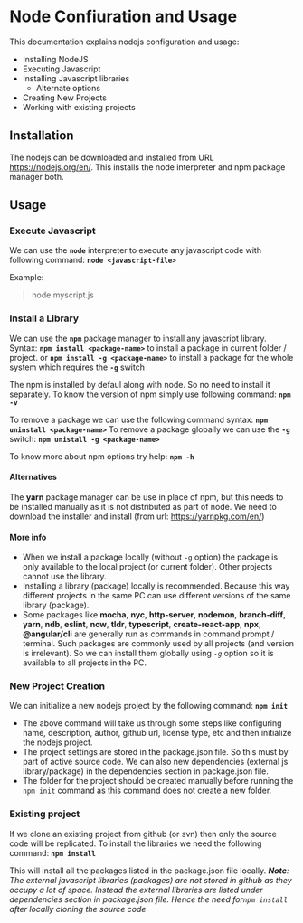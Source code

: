 # Node Confiuration and Usage

This documentation explains nodejs configuration and usage:
- Installing NodeJS
- Executing Javascript
- Installing Javascript libraries
  - Alternate options
- Creating New Projects
- Working with existing projects

## Installation
The nodejs can be downloaded and installed from URL https://nodejs.org/en/. This installs the node interpreter and npm package manager both.

## Usage
### Execute Javascript
We can use the **`node`** interpreter to execute any javascript code with following command:
 **``` node <javascript-file> ```**

Example:
>    node myscript.js

### Install a Library
We can use the **`npm`** package manager to install any javascript library.
Syntax:
**```npm install <package-name>```** to install a package in current folder / project.
or 
**```npm install -g <package-name>```** to install a package for the whole system which requires the **`-g`** switch

The npm is installed by defaul along with node. So no need to install it separately. To know the version of npm simply use following command:
**`npm -v`**

To remove a package we can use the following command syntax:
**`npm uninstall <package-name>`**
To remove a package globally we can use the **`-g`** switch:
**`npm unistall -g <package-name>`**

To know more about npm options try help:
**`npm -h`**

#### Alternatives
The **yarn** package manager can be use in place of npm, but this needs to be installed manually as it is not distributed as part of node. We need to download the installer and install (from url: https://yarnpkg.com/en/)

#### More info
* When we install a package locally (without `-g` option) the package is only available to the local project (or current folder). Other projects cannot use the library.
* Installing a library (package) locally is recommended. Because this way different projects in the same PC can use different versions of the same library (package).
* Some packages like **mocha**, **nyc**, **http-server**, **nodemon**, **branch-diff**, **yarn**, **ndb**, **eslint**, **now**, **tldr**, **typescript**, **create-react-app**, **npx**, **@angular/cli** are generally run as commands in command prompt / terminal. Such packages are commonly used by all projects (and version is irrelevant). So we can install them globally using *`-g`* option so it is available to all projects in the PC.

### New Project Creation

We can initialize a new nodejs project by the following command:
**```npm init```**
* The above command will take us through some steps like configuring name, description, author, github url, license type, etc and then initialize the nodejs project. 
* The project settings are stored in the package.json file. So this must by part of active source code. We can also new dependencies (external js library/package) in the dependencies section in package.json file.
* The folder for the project should be created manually before running the `npm init` command as this command does not create a new folder.

### Existing project

If we clone an existing project from github (or svn) then only the source code will be replicated. To install the libraries we need the following command:
**```npm install```**

This will install all the packages listed in the package.json file locally.
*__Note__: The external javascript libraries (packages) are not stored in github as they occupy a lot of space. Instead the external libraries are listed under dependencies section in package.json file. Hence the need for`npm install` after locally cloning the source code*






